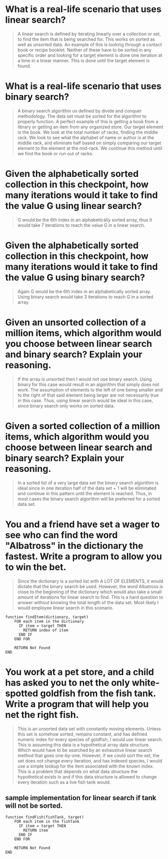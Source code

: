 # What is a real-life scenario that uses linear search?
>A linear search is defined by iterating linearly over a collection or set, to find the item that is being searched for. This works on sorted as well as unsorted data. An example of this is looking through a contact book or recipe booklet. Neither of these have to be sorted in any specific order and looking for a target element is done one iteration at a time in a linear manner. This is done until the target element is found.

# What is a real-life scenario that uses binary search?
>A binary search algorithm us defined by divide and conquer methodology. The data set must be sorted for the algorithm to properly function. A perfect example of this is getting a book from a library or getting an item from any organized store. Our target element is the book. We look at the total number of racks, finding the middle rack. We look to see what the alphabet of name or author is at the middle rack, and eliminate half based on simply comparing our target element to the element at the mid-rack. We continue this method until we find the book or run out of racks. 

# Given the alphabetically sorted collection in this checkpoint, how many iterations would it take to find the value G using linear search?
>G would be the 6th index in an alphabetically sorted array, thus it would take 7 iterations to reach the value G in a linear search.


# Given the alphabetically sorted collection in this checkpoint, how many iterations would it take to find the value G using binary search?
>Again G would be the 6th index in an alphabetically sorted array. Using binary search would take 3 iterations to reach G in a sorted array.

# Given an unsorted collection of a million items, which algorithm would you choose between linear search and binary search? Explain your reasoning.
>If the array is unsorted then I would not use binary search. Using binary for this case would result in an algorithm that simply does not work. The assumption of elements to the left of one being smaller and to the right of that said element being larger are not necessarily true in this case. Thus, using linear search would be ideal in this case, since binary search only works on sorted data. 


# Given a sorted collection of a million items, which algorithm would you choose between linear search and binary search? Explain your reasoning.
>In a sorted list of a very large data set the binary search algorithm is ideal since in one iteration half of the data set + 1 will be eliminated and continue in this pattern until the element is reached. Thus, in most cases the binary search algorithm will be preferred for a sorted data set. 


# You and a friend have set a wager to see who can find the word "Albatross" in the dictionary the fastest. Write a program to allow you to win the bet.
>Since the dictionary is a sorted list with A LOT OF ELEMENTS, it would dictate that the binary search be used. However, the word Albatross is close to the beginning of the dictionary which would also take a small amount of iterations for linear search to find. This is a hard question to answer without knowing the total length of the data set. Most likely I would employee linear search in this scenario. 


```
function findItem(dictionary, target)
	FOR each item in the dictionary
	  IF item = target THEN
	    RETURN index of item
	  END IF
	END FOR
    
    RETURN Not Found
END

```

# You work at a pet store, and a child has asked you to net the only white-spotted goldfish from the fish tank. Write a program that will help you net the right fish.
>This is an unsorted data set with constantly moving elements. Unless this set is somehow sorted, remains constant, and has defined numeric index for every species of goldfish, I would use linear search. This is assuming this data is a hypothetical array data structure. Which would have to be searched by an exhaustive linear search method that goes one-by-one. However, if we could sort the set, the set does not change every iteration, and has indexed species, I would use a simple lookup for the item associated with the known index. This is a problem that depends on what data structure the hypothetical exists in and if this data structure is allowed to change every iteration such as a live fish tank would. 

## sample implementation for linear search if tank will not be sorted. 

```
function findFish(fishTank, target)
	FOR each item in the fishTank
	  IF item = target THEN
	    RETURN item
	  END IF
	END FOR
    
    RETURN Not Found
END

```



